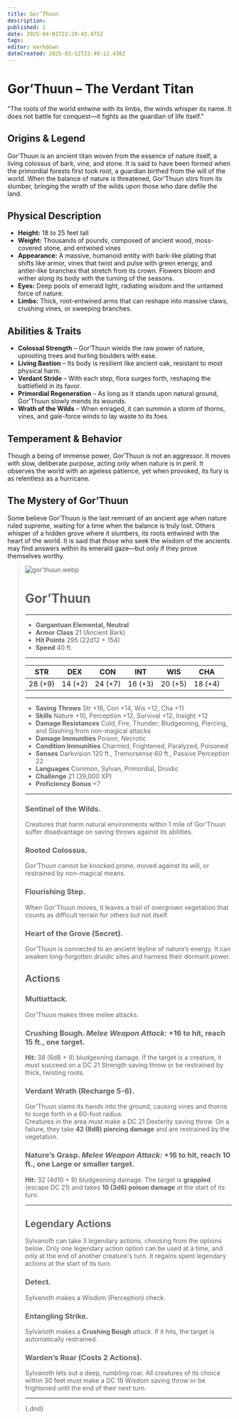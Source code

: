 ```yaml
---
title: Gor’Thuun
description: 
published: 1
date: 2025-04-01T22:29:43.475Z
tags: 
editor: markdown
dateCreated: 2025-03-12T23:40:12.438Z
---
```


# Gor’Thuun – The Verdant Titan
"The roots of the world entwine with its limbs, the winds whisper its name. It does not battle for conquest—it fights as the guardian of life itself."

## Origins & Legend
Gor’Thuun is an ancient titan woven from the essence of nature itself, a living colossus of bark, vine, and stone. It is said to have been formed when the primordial forests first took root, a guardian birthed from the will of the world. When the balance of nature is threatened, Gor’Thuun stirs from its slumber, bringing the wrath of the wilds upon those who dare defile the land.

## Physical Description
- **Height:** 18 to 25 feet tall  
- **Weight:** Thousands of pounds, composed of ancient wood, moss-covered stone, and entwined vines  
- **Appearance:** A massive, humanoid entity with bark-like plating that shifts like armor, vines that twist and pulse with green energy, and antler-like branches that stretch from its crown. Flowers bloom and wither along its body with the turning of the seasons.  
- **Eyes:** Deep pools of emerald light, radiating wisdom and the untamed force of nature.  
- **Limbs:** Thick, root-entwined arms that can reshape into massive claws, crushing vines, or sweeping branches.  

## Abilities & Traits
- **Colossal Strength** – Gor’Thuun wields the raw power of nature, uprooting trees and hurling boulders with ease.  
- **Living Bastion** – Its body is resilient like ancient oak, resistant to most physical harm.  
- **Verdant Stride** – With each step, flora surges forth, reshaping the battlefield in its favor.  
- **Primordial Regeneration** – As long as it stands upon natural ground, Gor’Thuun slowly mends its wounds.  
- **Wrath of the Wilds** – When enraged, it can summon a storm of thorns, vines, and gale-force winds to lay waste to its foes.  

## Temperament & Behavior
Though a being of immense power, Gor’Thuun is not an aggressor. It moves with slow, deliberate purpose, acting only when nature is in peril. It observes the world with an ageless patience, yet when provoked, its fury is as relentless as a hurricane.

## The Mystery of Gor’Thuun
Some believe Gor’Thuun is the last remnant of an ancient age when nature ruled supreme, waiting for a time when the balance is truly lost. Others whisper of a hidden grove where it slumbers, its roots entwined with the heart of the world. It is said that those who seek the wisdom of the ancients may find answers within its emerald gaze—but only if they prove themselves worthy.

> ![gor’thuun.webp](/characters/gor’thuun.webp)
># Gor’Thuun
>---
>- **Gargantuan Elemental, Neutral**
>- **Armor Class** 21 (Ancient Bark)
>- **Hit Points** 295 (22d12 + 154)
>- **Speed** 40 ft.
>---
>|STR|DEX|CON|INT|WIS|CHA|
>|---|---|---|---|---|---|
>|28 (+9)|14 (+2)|24 (+7)|16 (+3)|20 (+5)|18 (+4)|
>---
>- **Saving Throws** Str +16, Con +14, Wis +12, Cha +11  
>- **Skills** Nature +10, Perception +12, Survival +12, Insight +12  
>- **Damage Resistances** Cold, Fire, Thunder; Bludgeoning, Piercing, and Slashing from non-magical attacks  
>- **Damage Immunities** Poison, Necrotic  
>- **Condition Immunities** Charmed, Frightened, Paralyzed, Poisoned  
>- **Senses** Darkvision 120 ft., Tremorsense 60 ft., Passive Perception 22  
>- **Languages** Common, Sylvan, Primordial, Druidic  
>- **Challenge** 21 (39,000 XP)  
>- **Proficiency Bonus** +7  
>---
>
>### **Sentinel of the Wilds.**  
>Creatures that harm natural environments within 1 mile of Gor’Thuun suffer disadvantage on saving throws against its abilities.  
>
>### **Rooted Colossus.**  
>Gor’Thuun cannot be knocked prone, moved against its will, or restrained by non-magical means.  
>
>### **Flourishing Step.**  
>When Gor’Thuun moves, it leaves a trail of overgrown vegetation that counts as difficult terrain for others but not itself.  
>
>### **Heart of the Grove (Secret).**  
>Gor’Thuun is connected to an ancient leyline of nature’s energy. It can awaken long-forgotten druidic sites and harness their dormant power.  
>
>## **Actions**
>### **Multiattack.**  
>Gor’Thuun makes three melee attacks.  
>
>### **Crushing Bough.** *Melee Weapon Attack:* +16 to hit, reach 15 ft., one target.  
>**Hit:** 38 (6d8 + 9) bludgeoning damage. If the target is a creature, it must succeed on a DC 21 Strength saving throw or be restrained by thick, twisting roots.  
>
>### **Verdant Wrath (Recharge 5-6).**  
>Gor’Thuun slams its hands into the ground, causing vines and thorns to surge forth in a 60-foot radius.  
>Creatures in the area must make a DC 21 Dexterity saving throw. On a failure, they take **42 (8d8) piercing damage** and are restrained by the vegetation.  
>
>### **Nature’s Grasp.** *Melee Weapon Attack:* +16 to hit, reach 10 ft., one Large or smaller target.  
>**Hit:** 32 (4d10 + 9) bludgeoning damage. The target is **grappled** (escape DC 21) and takes **10 (3d6) poison damage** at the start of its turn.  
>
>---
>
>## **Legendary Actions**
>Sylvanoth can take 3 legendary actions, choosing from the options below. Only one legendary action option can be used at a time, and only at the end of another creature's turn. It regains spent legendary actions at the start of its turn.  
>
>### **Detect.**  
>Sylvanoth makes a Wisdom (Perception) check.  
>
>### **Entangling Strike.**  
>Sylvanoth makes a **Crushing Bough** attack. If it hits, the target is automatically restrained.  
>
>### **Warden’s Roar (Costs 2 Actions).**  
>Sylvanoth lets out a deep, rumbling roar. All creatures of its choice within 30 feet must make a DC 19 Wisdom saving throw or be frightened until the end of their next turn.  
>
>---
>
>{.dnd}
